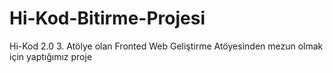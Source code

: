 # Hi-Kod-Bitirme-Projesi
Hi-Kod 2.0 3. Atölye olan Fronted Web Geliştirme Atöyesinden mezun olmak için yaptığımız proje
